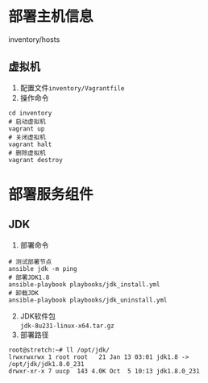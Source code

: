 # 部署主机信息
inventory/hosts
## 虚拟机
1. 配置文件`inventory/Vagrantfile`  
2. 操作命令  
```
cd inventory
# 启动虚拟机
vagrant up
# 关闭虚拟机
vagrant halt
# 删除虚拟机
vagrant destroy
```

# 部署服务组件
## JDK
1. 部署命令  
```
# 测试部署节点
ansible jdk -m ping
# 部署JDK1.8
ansible-playbook playbooks/jdk_install.yml
# 卸载JDK
ansible-playbook playbooks/jdk_uninstall.yml
```  
2. JDK软件包    
`jdk-8u231-linux-x64.tar.gz`     
3. 部署路径   
```
root@stretch:~# ll /opt/jdk/
lrwxrwxrwx 1 root root   21 Jan 13 03:01 jdk1.8 -> /opt/jdk/jdk1.8.0_231
drwxr-xr-x 7 uucp  143 4.0K Oct  5 10:13 jdk1.8.0_231
```
